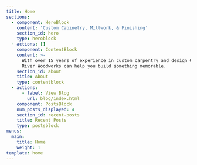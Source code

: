 ```yaml
---
title: Home
sections:
  - component: HeroBlock
    content: 'Custom Cabinetry, Millwork, & Finishing'
    section_id: hero
    type: heroblock
  - actions: []
    component: ContentBlock
    content: >-
      With over 15 years of experience in custom carpentry and design Green
      River Woodworks can help you build something memorable.
    section_id: about
    title: About
    type: contentblock
  - actions:
      - label: View Blog
        url: blog/index.html
    component: PostsBlock
    num_posts_displayed: 4
    section_id: recent-posts
    title: Recent Posts
    type: postsblock
menus:
  main:
    title: Home
    weight: 1
template: home
---
```


